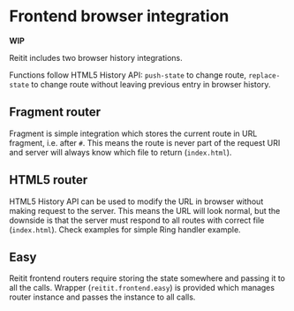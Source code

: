 # Frontend browser integration

**WIP**

Reitit includes two browser history integrations.

Functions follow HTML5 History API: `push-state` to change route, `replace-state`
to change route without leaving previous entry in browser history.

## Fragment router

Fragment is simple integration which stores the current route in URL fragment,
i.e. after `#`. This means the route is never part of the request URI and
server will always know which file to return (`index.html`).

## HTML5 router

HTML5 History API can be used to modify the URL in browser without making
request to the server. This means the URL will look normal, but the downside is
that the server must respond to all routes with correct file (`index.html`).
Check examples for simple Ring handler example.

## Easy

Reitit frontend routers require storing the state somewhere and passing it to
all the calls. Wrapper (`reitit.frontend.easy`) is provided which manages
router instance and passes the instance to all calls.
